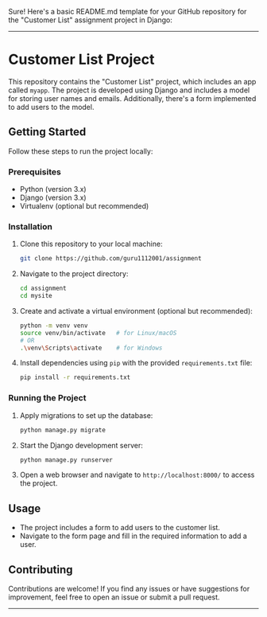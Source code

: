 Sure! Here's a basic README.md template for your GitHub repository for the "Customer List" assignment project in Django:

---

# Customer List Project

This repository contains the "Customer List" project, which includes an app called `myapp`. The project is developed using Django and includes a model for storing user names and emails. Additionally, there's a form implemented to add users to the model.

## Getting Started

Follow these steps to run the project locally:

### Prerequisites

- Python (version 3.x)
- Django (version 3.x)
- Virtualenv (optional but recommended)

### Installation

1. Clone this repository to your local machine:

   ```bash
   git clone https://github.com/guru1112001/assignment
   ```

2. Navigate to the project directory:

   ```bash
   cd assignment
   cd mysite
   ```

3. Create and activate a virtual environment (optional but recommended):

   ```bash
   python -m venv venv
   source venv/bin/activate   # for Linux/macOS
   # OR
   .\venv\Scripts\activate    # for Windows
   ```

4. Install dependencies using `pip` with the provided `requirements.txt` file:

   ```bash
   pip install -r requirements.txt
   ```

### Running the Project

1. Apply migrations to set up the database:

   ```bash
   python manage.py migrate
   ```

2. Start the Django development server:

   ```bash
   python manage.py runserver
   ```

3. Open a web browser and navigate to `http://localhost:8000/` to access the project.

## Usage

- The project includes a form to add users to the customer list.
- Navigate to the form page and fill in the required information to add a user.

## Contributing

Contributions are welcome! If you find any issues or have suggestions for improvement, feel free to open an issue or submit a pull request.


---
